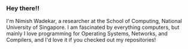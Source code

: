 ### Hey there!!
I'm Nimish Wadekar, a researcher at the School of Computing, National University of Singapore. I am fascinated by everything computers, but mainly I love programming for Operating Systems, Networks, and Compilers, and I'd love it if you checked out my repositories!
